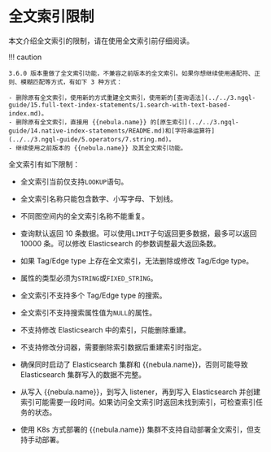 # 全文索引限制

本文介绍全文索引的限制，请在使用全文索引前仔细阅读。

!!! caution

    3.6.0 版本重做了全文索引功能，不兼容之前版本的全文索引。如果你想继续使用通配符、正则、模糊匹配等方式，有如下 3 种方式：

    - 删除原有全文索引，使用新的方式重建全文索引，使用新的[查询语法](../../3.ngql-guide/15.full-text-index-statements/1.search-with-text-based-index.md)。
    - 删除原有全文索引，直接用 {{nebula.name}} 的[原生索引](../../3.ngql-guide/14.native-index-statements/README.md)和[字符串运算符](../../3.ngql-guide/5.operators/7.string.md)。
    - 继续使用之前版本的 {{nebula.name}} 及其全文索引功能。

全文索引有如下限制：

- 全文索引当前仅支持`LOOKUP`语句。

- 全文索引名称只能包含数字、小写字母、下划线。

- 不同图空间内的全文索引名称不能重复。

- 查询默认返回 10 条数据。可以使用`LIMIT`子句返回更多数据，最多可以返回 10000 条。可以修改 Elasticsearch 的参数调整最大返回条数。

- 如果 Tag/Edge type 上存在全文索引，无法删除或修改 Tag/Edge type。

- 属性的类型必须为`STRING`或`FIXED_STRING`。

- 全文索引不支持多个 Tag/Edge type 的搜索。

- 全文索引不支持搜索属性值为`NULL`的属性。

- 不支持修改 Elasticsearch 中的索引，只能删除重建。

- 不支持修改分词器，需要删除索引数据后重建索引时指定。

- 确保同时启动了 Elasticsearch 集群和 {{nebula.name}}，否则可能导致 Elasticsearch 集群写入的数据不完整。

- 从写入 {{nebula.name}}，到写入 listener，再到写入 Elasticsearch 并创建索引可能需要一段时间。如果访问全文索引时返回未找到索引，可检查索引任务的状态。

- 使用 K8s 方式部署的 {{nebula.name}} 集群不支持自动部署全文索引，但支持手动部署。
